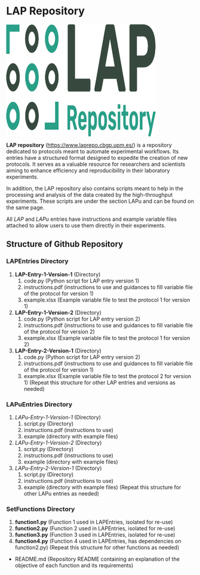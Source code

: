 # LAP Repository
<img align="center" width="400" height="300" src="https://github.com/Biocomputation-CBGP/LAPrepository/blob/main/logo_LAP.svg">

**LAP repository** (https://www.laprepo.cbgp.upm.es/) is a repository dedicated to protocols meant to automate experimental workflows. Its entries have a structured format designed to expedite the creation of new protocols. It serves as a valuable resource for researchers and scientists aiming to enhance efficiency and reproducibility in their laboratory experiments.

In addition, the LAP repository also contains scripts meant to help in the processing and analysis of the data created by the high-throughput experiments. These scripts are under the section LAPu and can be found on the same page.

All _LAP_ and _LAPu_ entries have instructions and example variable files attached to allow users to use them directly in their experiments.

## Structure of Github Repository

### LAPEntries Directory

1. **LAP-Entry-1-Version-1** (Directory)
   1. code.py (Python script for LAP entry version 1)
   2. instructions.pdf (instructions to use and guidances to fill variable file of the protocol for version 1)
   3. example.xlsx (Example variable file to test the protocol 1 for version 1)
2. **LAP-Entry-1-Version-2** (Directory)
   1. code.py (Python script for LAP entry version 2)
   2. instructions.pdf (instructions to use and guidances to fill variable file of the protocol for version 2)
   3. example.xlsx (Example variable file to test the protocol 1 for version 2)
3. **LAP-Entry-2-Version-1** (Directory)
   1. code.py (Python script for LAP entry version 2)
   2. instructions.pdf (instructions to use and guidances to fill variable file of the protocol for version 1)
   3. example.xlsx (Example variable file to test the protocol 2 for version 1)
(Repeat this structure for other LAP entries and versions as needed)

### LAPuEntries Directory
1. _LAPu-Entry-1-Version-1_ (Directory)
   1. script.py (Directory)
   2. instructions.pdf (instructions to use)
   3. example (directory with example files)
2. _LAPu-Entry-1-Version-2_ (Directory)
   1. script.py (Directory)
   2. instructions.pdf (instructions to use)
   3. example (directory with example files)
3. _LAPu-Entry-2-Version-1_ (Directory)
   1. script.py (Directory)
   2. instructions.pdf (instructions to use)
   3. example (directory with example files)
(Repeat this structure for other LAPu entries as needed)


### SetFunctions Directory
1. **function1.py** (Function 1 used in LAPEntries, isolated for re-use)
2. **function2.py** (Function 2 used in LAPEntries, isolated for re-use)
3. **function3.py** (Function 3 used in LAPEntries, isolated for re-use)
4. **function4.py** (Function 4 used in LAPEntries, has dependencies on function2.py)
(Repeat this structure for other functions as needed)

 * README.md (Repository README containing an explanation of the objective of each function and its requirements)
